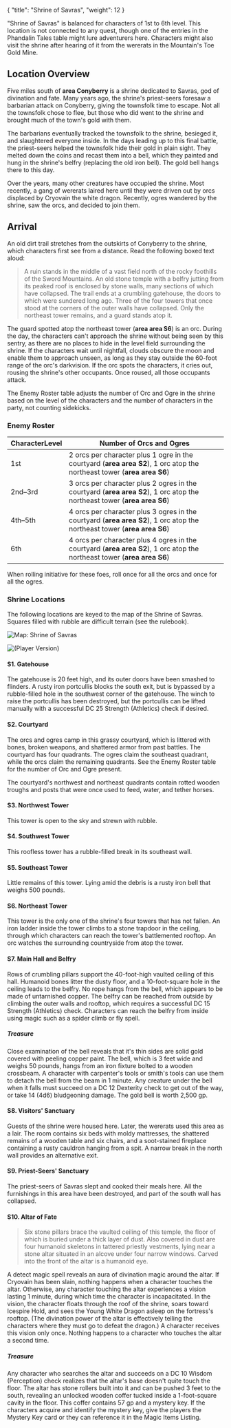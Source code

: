 {
  "title": "Shrine of Savras",
  "weight": 12
}

"Shrine of Savras" is balanced for characters of 1st to 6th level. This location is not connected to any quest, though one of the entries in the Phandalin Tales table might lure adventurers here. Characters might also visit the shrine after hearing of it from the wererats in the Mountain's Toe Gold Mine.

## Location Overview

Five miles south of **area Conyberry** is a shrine dedicated to Savras, god of divination and fate. Many years ago, the shrine's priest-seers foresaw a barbarian attack on Conyberry, giving the townsfolk time to escape. Not all the townsfolk chose to flee, but those who did went to the shrine and brought much of the town's gold with them.

The barbarians eventually tracked the townsfolk to the shrine, besieged it, and slaughtered everyone inside. In the days leading up to this final battle, the priest-seers helped the townsfolk hide their gold in plain sight. They melted down the coins and recast them into a bell, which they painted and hung in the shrine's belfry (replacing the old iron bell). The gold bell hangs there to this day.

Over the years, many other creatures have occupied the shrine. Most recently, a gang of wererats laired here until they were driven out by orcs displaced by Cryovain the white dragon. Recently, ogres wandered by the shrine, saw the orcs, and decided to join them.

## Arrival

An old dirt trail stretches from the outskirts of Conyberry to the shrine, which characters first see from a distance. Read the following boxed text aloud:

> A ruin stands in the middle of a vast field north of the rocky foothills of the Sword Mountains. An old stone temple with a belfry jutting from its peaked roof is enclosed by stone walls, many sections of which have collapsed. The trail ends at a crumbling gatehouse, the doors to which were sundered long ago. Three of the four towers that once stood at the corners of the outer walls have collapsed. Only the northeast tower remains, and a guard stands atop it.

The guard spotted atop the northeast tower (**area area S6**) is an orc. During the day, the characters can't approach the shrine without being seen by this sentry, as there are no places to hide in the level field surrounding the shrine. If the characters wait until nightfall, clouds obscure the moon and enable them to approach unseen, as long as they stay outside the 60-foot range of the orc's <wc-fetch type="sense">darkvision</wc-fetch>. If the orc spots the characters, it cries out, rousing the shrine's other occupants. Once roused, all those occupants attack.

The Enemy Roster table adjusts the number of Orc and Ogre in the shrine based on the level of the characters and the number of characters in the party, not counting sidekicks.

### Enemy Roster

| CharacterLevel | Number of Orcs and Ogres |
| - | - |
| 1st | 2 orcs per character plus 1 ogre in the courtyard (**area area S2**), 1 orc atop the northeast tower (**area area S6**) |
| 2nd–3rd | 3 orcs per character plus 2 ogres in the courtyard (**area area S2**), 1 orc atop the northeast tower (**area area S6**) |
| 4th–5th | 4 orcs per character plus 3 ogres in the courtyard (**area area S2**), 1 orc atop the northeast tower (**area area S6**) |
| 6th | 4 orcs per character plus 4 ogres in the courtyard (**area area S2**), 1 orc atop the northeast tower (**area area S6**) |

When rolling initiative for these foes, roll once for all the orcs and once for all the ogres.

### Shrine Locations

The following locations are keyed to the map of the Shrine of Savras. Squares filled with rubble are difficult terrain (see the rulebook).

<wc-gallery>

![Map: Shrine of Savras](adventure/DIP/027-map-sos-dm.jpg)

![(Player Version)](adventure/DIP/028-map-sos-pc.jpg)

</wc-gallery>

#### S1. Gatehouse

The gatehouse is 20 feet high, and its outer doors have been smashed to flinders. A rusty iron portcullis blocks the south exit, but is bypassed by a rubble-filled hole in the southwest corner of the gatehouse. The winch to raise the portcullis has been destroyed, but the portcullis can be lifted manually with a successful DC 25 Strength (<wc-fetch type="skill">Athletics</wc-fetch>) check if desired.

#### S2. Courtyard

The orcs and ogres camp in this grassy courtyard, which is littered with bones, broken weapons, and shattered armor from past battles. The courtyard has four quadrants. The ogres claim the southeast quadrant, while the orcs claim the remaining quadrants. See the Enemy Roster table for the number of Orc and Ogre present.

The courtyard's northwest and northeast quadrants contain rotted wooden troughs and posts that were once used to feed, water, and tether horses.

#### S3. Northwest Tower

This tower is open to the sky and strewn with rubble.

#### S4. Southwest Tower

This roofless tower has a rubble-filled break in its southeast wall.

#### S5. Southeast Tower

Little remains of this tower. Lying amid the debris is a rusty iron bell that weighs 500 pounds.

#### S6. Northeast Tower

This tower is the only one of the shrine's four towers that has not fallen. An iron ladder inside the tower climbs to a stone trapdoor in the ceiling, through which characters can reach the tower's battlemented rooftop. An orc watches the surrounding countryside from atop the tower.

#### S7. Main Hall and Belfry

Rows of crumbling pillars support the 40-foot-high vaulted ceiling of this hall. Humanoid bones litter the dusty floor, and a 10-foot-square hole in the ceiling leads to the belfry. No rope hangs from the bell, which appears to be made of untarnished copper. The belfry can be reached from outside by climbing the outer walls and rooftop, which requires a successful DC 15 Strength (<wc-fetch type="skill">Athletics</wc-fetch>) check. Characters can reach the belfry from inside using magic such as a <wc-fetch type="spell">spider climb</wc-fetch> or <wc-fetch type="spell">fly</wc-fetch> spell.

##### Treasure

Close examination of the bell reveals that it's thin sides are solid gold covered with peeling copper paint. The bell, which is 3 feet wide and weighs 50 pounds, hangs from an iron fixture bolted to a wooden crossbeam. A character with carpenter's tools or smith's tools can use them to detach the bell from the beam in 1 minute. Any creature under the bell when it falls must succeed on a DC 12 Dexterity check to get out of the way, or take 14 (<wc-roll>4d6</wc-roll>) bludgeoning damage. The gold bell is worth 2,500 gp.

#### S8. Visitors' Sanctuary

Guests of the shrine were housed here. Later, the wererats used this area as a lair. The room contains six beds with moldy mattresses, the shattered remains of a wooden table and six chairs, and a soot-stained fireplace containing a rusty cauldron hanging from a spit. A narrow break in the north wall provides an alternative exit.

#### S9. Priest-Seers' Sanctuary

The priest-seers of Savras slept and cooked their meals here. All the furnishings in this area have been destroyed, and part of the south wall has collapsed.

#### S10. Altar of Fate

> Six stone pillars brace the vaulted ceiling of this temple, the floor of which is buried under a thick layer of dust. Also covered in dust are four humanoid skeletons in tattered priestly vestments, lying near a stone altar situated in an alcove under four narrow windows. Carved into the front of the altar is a humanoid eye.

A <wc-fetch type="spell">detect magic</wc-fetch> spell reveals an aura of divination magic around the altar. If Cryovain has been slain, nothing happens when a character touches the altar. Otherwise, any character touching the altar experiences a vision lasting 1 minute, during which time the character is <wc-fetch type="condition">incapacitated</wc-fetch>. In the vision, the character floats through the roof of the shrine, soars toward Icespire Hold, and sees the Young White Dragon asleep on the fortress's rooftop. (The divination power of the altar is effectively telling the characters where they must go to defeat the dragon.) A character receives this vision only once. Nothing happens to a character who touches the altar a second time.

##### Treasure

Any character who searches the altar and succeeds on a DC 10 Wisdom (<wc-fetch type="skill">Perception</wc-fetch>) check realizes that the altar's base doesn't quite touch the floor. The altar has stone rollers built into it and can be pushed 3 feet to the south, revealing an unlocked wooden coffer tucked inside a 1-foot-square cavity in the floor. This coffer contains 57 gp and a <wc-fetch type="item">mystery key</wc-fetch>. If the characters acquire and identify the <wc-fetch type="item">mystery key</wc-fetch>, give the players the <wc-fetch type="item">Mystery Key</wc-fetch> card or they can reference it in the Magic Items Listing.